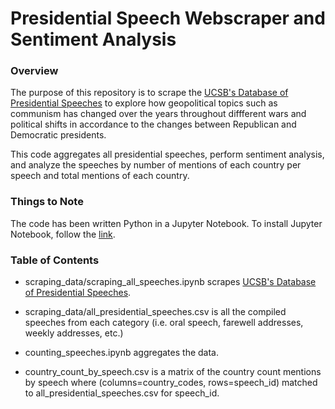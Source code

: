 # Presidential Speech Webscraper and Sentiment Analysis
### Overview ###
The purpose of this repository is to scrape the [UCSB's Database of Presidential Speeches](https://www.presidency.ucsb.edu/documents) to explore how geopolitical topics such as communism has changed over the years throughout diffferent wars and political shifts in accordance to the changes between Republican and Democratic presidents. 

This code aggregates all presidential speeches, perform sentiment analysis, and analyze the speeches by number of mentions of each country per speech and total mentions of each country.

### Things to Note ###
The code has been written Python in a Jupyter Notebook. 
To install Jupyter Notebook, follow the [link](https://jupyter.org/install).

### Table of Contents ### 
- scraping_data/scraping_all_speeches.ipynb scrapes [UCSB's Database of Presidential Speeches](https://www.presidency.ucsb.edu/documents).

- scraping_data/all_presidential_speeches.csv is all the compiled speeches from each category (i.e. oral speech, farewell addresses, weekly addresses, etc.)

- counting_speeches.ipynb aggregates the data.

- country_count_by_speech.csv is a matrix of the country count mentions by speech where (columns=country_codes, rows=speech_id) matched to all_presidential_speeches.csv for speech_id.


